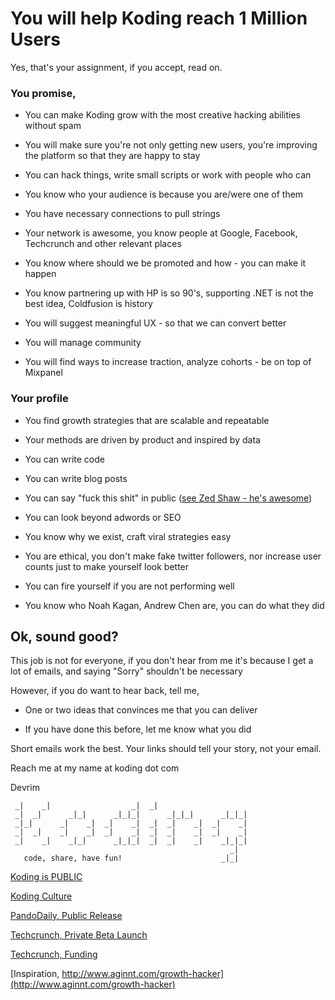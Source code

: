 # You will help Koding reach 1 Million Users

Yes, that's your assignment, if you accept, read on.

### You promise,

* You can make Koding grow with the most creative hacking abilities without spam

* You will make sure you're not only getting new users, you're improving the platform so that they are happy to stay

* You can hack things, write small scripts or work with people who can

* You know who your audience is because you are/were one of them

* You have necessary connections to pull strings

* Your network is awesome, you know people at Google, Facebook, Techcrunch and other relevant places

* You know where should we be promoted and how - you can make it happen

* You know partnering up with HP is so 90's, supporting .NET is not the best idea, Coldfusion is history

* You will suggest meaningful UX - so that we can convert better

* You will manage community

* You will find ways to increase traction, analyze cohorts - be on top of Mixpanel

### Your profile

* You find growth strategies that are scalable and repeatable 

* Your methods are driven by product and inspired by data

* You can write code

* You can write blog posts

* You can say "fuck this shit" in public ([see Zed Shaw - he's awesome](https://vimeo.com/43380467))

* You can look beyond adwords or SEO 

* You know why we exist, craft viral strategies easy

* You are ethical, you don't make fake twitter followers, nor increase user counts just to make yourself look better

* You can fire yourself if you are not performing well

* You know who Noah Kagan, Andrew Chen are, you can do what they did

## Ok, sound good?

This job is not for everyone, if you don't hear from me it's because I get a lot of emails, and  saying "Sorry" shouldn't be necessary

However, if you do want to hear back, tell me,

* One or two ideas that convinces me that you can deliver

* If you have done this before, let me know what you did

Short emails work the best. Your links should tell your story, not your email.

Reach me at my name at koding dot com

Devrim

```                                                       
 _|    _|                  _|  _|                      
 _|  _|      _|_|      _|_|_|      _|_|_|      _|_|_|  
 _|_|      _|    _|  _|    _|  _|  _|    _|  _|    _|  
 _|  _|    _|    _|  _|    _|  _|  _|    _|  _|    _|  
 _|    _|    _|_|      _|_|_|  _|  _|    _|    _|_|_|  
                                                 _|  
   code, share, have fun!                      _|_|    
```

[Koding is PUBLIC](http://blog.koding.com/2013/08/koding-is-public/)

[Koding Culture](http://blog.koding.com/2012/06/we-want-to-date-not-hire/)

[PandoDaily, Public Release](http://pandodaily.com/2013/08/09/koding-launches-to-make-programming-as-easy-as-hailing-a-cab/)

[Techcrunch, Private Beta Launch](http://techcrunch.com/2012/07/24/koding-launch/)

[Techcrunch, Funding](http://techcrunch.com/2012/12/20/koding-7-25m-matrix-partners/) 

[Inspiration, http://www.aginnt.com/growth-hacker](http://www.aginnt.com/growth-hacker)
